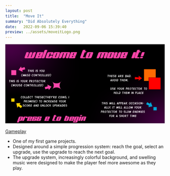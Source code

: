 ```yaml
---
layout: post
title:  "Move It"
summary: "Did Absolutely Everything"
date:   2022-09-06 15:39:40
preview: ../assets/moveitLogo.png
---
```


![Picture 1](../assets/moveitTitle.png)

[Gameplay](https://youtu.be/0ogX8SOqr9Q)
* One of my first game projects.
* Designed around a simple progression system: reach the goal, select an upgrade, use the upgrade to reach the next goal.
* The upgrade system, increasingly colorful background, and swelling music were designed to make the player feel more awesome as they play.
